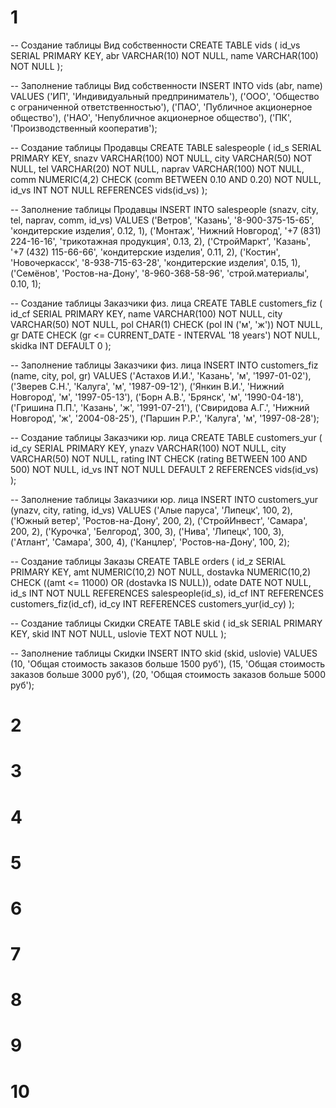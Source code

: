 
# 1
-- Создание таблицы Вид собственности
CREATE TABLE vids (
    id_vs SERIAL PRIMARY KEY,
    abr VARCHAR(10) NOT NULL,
    name VARCHAR(100) NOT NULL
);

-- Заполнение таблицы Вид собственности
INSERT INTO vids (abr, name) VALUES
('ИП', 'Индивидуальный предприниматель'),
('ООО', 'Общество с ограниченной ответственностью'),
('ПАО', 'Публичное акционерное общество'),
('НАО', 'Непубличное акционерное общество'),
('ПК', 'Производственный кооператив');

-- Создание таблицы Продавцы
CREATE TABLE salespeople (
    id_s SERIAL PRIMARY KEY,
    snazv VARCHAR(100) NOT NULL,
    city VARCHAR(50) NOT NULL,
    tel VARCHAR(20) NOT NULL,
    naprav VARCHAR(100) NOT NULL,
    comm NUMERIC(4,2) CHECK (comm BETWEEN 0.10 AND 0.20) NOT NULL,
    id_vs INT NOT NULL REFERENCES vids(id_vs)
);

-- Заполнение таблицы Продавцы
INSERT INTO salespeople (snazv, city, tel, naprav, comm, id_vs) VALUES
('Ветров', 'Казань', '8-900-375-15-65', 'кондитерские изделия', 0.12, 1),
('Монтаж', 'Нижний Новгород', '+7 (831) 224-16-16', 'трикотажная продукция', 0.13, 2),
('СтройМаркт', 'Казань', '+7 (432) 115-66-66', 'кондитерские изделия', 0.11, 2),
('Костин', 'Новочеркасск', '8-938-715-63-28', 'кондитерские изделия', 0.15, 1),
('Семёнов', 'Ростов-на-Дону', '8-960-368-58-96', 'строй.материалы', 0.10, 1);

-- Создание таблицы Заказчики физ. лица
CREATE TABLE customers_fiz (
    id_cf SERIAL PRIMARY KEY,
    name VARCHAR(100) NOT NULL,
    city VARCHAR(50) NOT NULL,
    pol CHAR(1) CHECK (pol IN ('м', 'ж')) NOT NULL,
    gr DATE CHECK (gr <= CURRENT_DATE - INTERVAL '18 years') NOT NULL,
    skidka INT DEFAULT 0
);

-- Заполнение таблицы Заказчики физ. лица
INSERT INTO customers_fiz (name, city, pol, gr) VALUES
('Астахов И.И.', 'Казань', 'м', '1997-01-02'),
('Зверев С.Н.', 'Калуга', 'м', '1987-09-12'),
('Янкин В.И.', 'Нижний Новгород', 'м', '1997-05-13'),
('Борн А.В.', 'Брянск', 'м', '1990-04-18'),
('Гришина П.П.', 'Казань', 'ж', '1991-07-21'),
('Свиридова А.Г.', 'Нижний Новгород', 'ж', '2004-08-25'),
('Паршин Р.Р.', 'Калуга', 'м', '1997-08-28');

-- Создание таблицы Заказчики юр. лица
CREATE TABLE customers_yur (
    id_cy SERIAL PRIMARY KEY,
    ynazv VARCHAR(100) NOT NULL,
    city VARCHAR(50) NOT NULL,
    rating INT CHECK (rating BETWEEN 100 AND 500) NOT NULL,
    id_vs INT NOT NULL DEFAULT 2 REFERENCES vids(id_vs)
);

-- Заполнение таблицы Заказчики юр. лица
INSERT INTO customers_yur (ynazv, city, rating, id_vs) VALUES
('Алые паруса', 'Липецк', 100, 2),
('Южный ветер', 'Ростов-на-Дону', 200, 2),
('СтройИнвест', 'Самара', 200, 2),
('Курочка', 'Белгород', 300, 3),
('Нива', 'Липецк', 100, 3),
('Атлант', 'Самара', 300, 4),
('Канцлер', 'Ростов-на-Дону', 100, 2);

-- Создание таблицы Заказы
CREATE TABLE orders (
    id_z SERIAL PRIMARY KEY,
    amt NUMERIC(10,2) NOT NULL,
    dostavka NUMERIC(10,2) CHECK ((amt <= 11000) OR (dostavka IS NULL)),
    odate DATE NOT NULL,
    id_s INT NOT NULL REFERENCES salespeople(id_s),
    id_cf INT REFERENCES customers_fiz(id_cf),
    id_cy INT REFERENCES customers_yur(id_cy)
);

-- Создание таблицы Скидки
CREATE TABLE skid (
    id_sk SERIAL PRIMARY KEY,
    skid INT NOT NULL,
    uslovie TEXT NOT NULL
);

-- Заполнение таблицы Скидки
INSERT INTO skid (skid, uslovie) VALUES
(10, 'Общая стоимость заказов больше 1500 руб'),
(15, 'Общая стоимость заказов больше 3000 руб'),
(20, 'Общая стоимость заказов больше 5000 руб');


# 2
# 3

# 4

# 5

# 6

# 7

# 8

# 9

# 10
